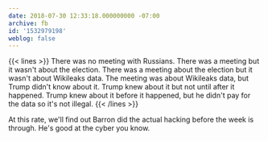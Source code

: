 ```yaml
---
date: 2018-07-30 12:33:18.000000000 -07:00
archive: fb
id: '1532979198'
weblog: false
---
```


{{< lines >}}
There was no meeting with Russians.
There was a meeting but it wasn't about the election.
There was a meeting about the election but it wasn't about Wikileaks data.
The meeting was about Wikileaks data, but Trump didn't know about it. 
Trump knew about it but not until after it happened.
Trump knew about it before it happened, but he didn't pay for the data so it's not illegal.
{{< /lines >}}

At this rate, we'll find out Barron did the actual hacking before the week is through. He's good at the cyber you know.
